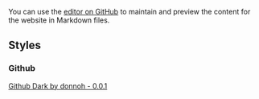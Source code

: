 You can use the [editor on GitHub](https://github.com/lucadonnoh/custom-stylish/edit/main/README.md) to maintain and preview the content for the website in Markdown files.

## Styles

### Github
[Github Dark by donnoh - 0.0.1](https://lucadonnoh.github.io/custom-stylish/github.user.css)

